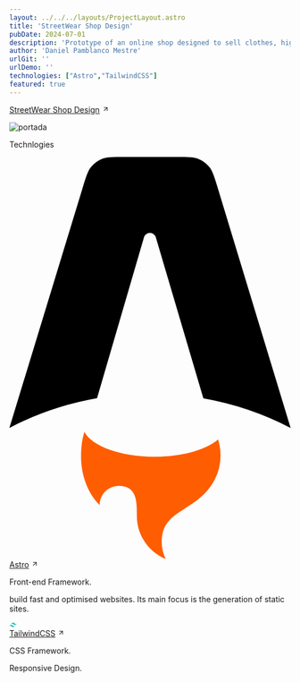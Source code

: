 ```yaml
---
layout: ../../../layouts/ProjectLayout.astro
title: 'StreetWear Shop Design'
pubDate: 2024-07-01
description: 'Prototype of an online shop designed to sell clothes, highlighting an attractive visual experience.'
author: 'Daniel Pamblanco Mestre'
urlGit: ''
urlDemo: ''
technologies: ["Astro","TailwindCSS"]
featured: true
---
```

 <div class="grid items-center py-4 space-y-20">
  <div class="flex flex-col space-y-5">
  <div class="group flex space-x-1 items-center">
    <a href="https://aquamarine-dragon-c33fa2.netlify.app/" class="text-xl text-neutral-700 dark:text-neutral-200 decoration-solid underline-offset-[5px] hover:underline" target="_blank">StreetWear Shop Design</a>
    <svg
                width="13"
                height="13"
                stroke="currentColor"
                stroke-width="2"
                class="lucide-icon lucide lucide-arrow-up-right opacity-50 duration-200 group-hover:translate-x-[1.5px] group-hover:opacity-100 font-semibold stroke-neutral-700 dark:stroke-neutral-100"
                xmlns="http://www.w3.org/2000/svg"
                viewBox="0 0 24 24"
                fill="none"
                stroke-linecap="round"
                stroke-linejoin="round"
                ><path d="M7 7h10v10"></path><path d="M7 17 17 7"></path></svg>
    </div>
    <p class="text-sm text-neutral-600 dark:text-neutral-300"></p>
     <div class="flex justify-center">
     <img class="w-[300px] sm:w-[400px] lg:w-[500px] rounded hover:transition duration-75 hover:scale-105" src="/shopweb.PNG"alt="portada"/>
    </div>
    <p class="text-lg text-neutral-700 dark:text-neutral-200">Technlogies</p>
    <div class="grid grid-cols-1 sm:grid-cols-2 gap-10">
    <!-- Tecnología 1 -->
      <div class="flex flex-col p-5 space-y-2 ring-1 ring-gray-300 dark:ring-neutral-700 rounded-lg hover:shadow-md transition-shadow duration-500  dark:hover:shadow-neutral-300 hover:shadow-neutral-400">
        <div class="flex flex-wrap gap-2 items-center">
         <svg viewBox="0 0 256 366" xmlns="http://www.w3.org/2000/svg" class="size-9 fill-black dark:fill-neutral-200" preserveAspectRatio="xMidYMid"><path d="M182.022 9.147c2.982 3.702 4.502 8.697 7.543 18.687L256 246.074a276.467 276.467 0 0 0-79.426-26.891L133.318 73.008a5.63 5.63 0 0 0-10.802.017L79.784 219.11A276.453 276.453 0 0 0 0 246.04L66.76 27.783c3.051-9.972 4.577-14.959 7.559-18.654a24.541 24.541 0 0 1 9.946-7.358C88.67 0 93.885 0 104.314 0h47.683c10.443 0 15.664 0 20.074 1.774a24.545 24.545 0 0 1 9.95 7.373Z"/><path fill="#FF5D01" d="M189.972 256.46c-10.952 9.364-32.812 15.751-57.992 15.751-30.904 0-56.807-9.621-63.68-22.56-2.458 7.415-3.009 15.903-3.009 21.324 0 0-1.619 26.623 16.898 45.14 0-9.615 7.795-17.41 17.41-17.41 16.48 0 16.46 14.378 16.446 26.043l-.001 1.041c0 17.705 10.82 32.883 26.21 39.28a35.685 35.685 0 0 1-3.588-15.647c0-16.886 9.913-23.173 21.435-30.48 9.167-5.814 19.353-12.274 26.372-25.232a47.588 47.588 0 0 0 5.742-22.735c0-5.06-.786-9.938-2.243-14.516Z"/></svg>
          <div class="flex flex-col">
            <div class="group flex space-x-1 items-center">
              <a class="text-neutral-700 dark:text-neutral-200 " href="https://astro.build/" target="_blank">Astro</a>
              <svg
                width="13"
                height="13"
                stroke="currentColor"
                stroke-width="2"
                class="lucide-icon lucide lucide-arrow-up-right opacity-50 duration-200 group-hover:translate-x-[1.5px] group-hover:opacity-100 font-semibold stroke-neutral-700 dark:stroke-neutral-100"
                xmlns="http://www.w3.org/2000/svg"
                viewBox="0 0 24 24"
                fill="none"
                stroke-linecap="round"
                stroke-linejoin="round"
                ><path d="M7 7h10v10"></path><path d="M7 17 17 7"></path></svg>
            </div>
            <p class="text-sm text-neutral-500 dark:text-neutral-300">Front-end Framework.</p>
          </div>
        </div>
        <p class="text-sm p-1 rounded text-neutral-700 dark:text-neutral-200">build fast and optimised websites. Its main focus is the generation of static sites.</p>
      </div>
      <div class="flex flex-col p-5 space-y-2 ring-1 ring-gray-300 dark:ring-neutral-700 rounded-lg hover:shadow-md transition-shadow duration-500  dark:hover:shadow-neutral-300 hover:shadow-neutral-400">
        <div class="flex flex-wrap gap-2 items-center">
         <svg
  viewBox="0 0 256 154"
  width="13"
  height="13"
  class="size-9"
  xmlns="http://www.w3.org/2000/svg"
  preserveAspectRatio="xMidYMid"
  ><defs
    ><linearGradient x1="-2.778%" y1="32%" x2="100%" y2="67.556%" id="gradient"> <stop stop-color="#2298BD" offset="0%"></stop><stop stop-color="#0ED7B5" offset="100%"></stop></linearGradient></defs><path
    d="M128 0C93.867 0 72.533 17.067 64 51.2 76.8 34.133 91.733 27.733 108.8 32c9.737 2.434 16.697 9.499 24.401 17.318C145.751 62.057 160.275 76.8 192 76.8c34.133 0 55.467-17.067 64-51.2-12.8 17.067-27.733 23.467-44.8 19.2-9.737-2.434-16.697-9.499-24.401-17.318C174.249 14.743 159.725 0 128 0ZM64 76.8C29.867 76.8 8.533 93.867 0 128c12.8-17.067 27.733-23.467 44.8-19.2 9.737 2.434 16.697 9.499 24.401 17.318C81.751 138.857 96.275 153.6 128 153.6c34.133 0 55.467-17.067 64-51.2-12.8 17.067-27.733 23.467-44.8 19.2-9.737-2.434-16.697-9.499-24.401-17.318C110.249 91.543 95.725 76.8 64 76.8Z"
    fill="url(#gradient)"></path></svg>
    <div class="flex flex-col">
            <div class="group flex space-x-1 items-center">
              <a class="text-neutral-700 dark:text-neutral-200 " href="https://tailwindcss.com/" target="_blank">TailwindCSS</a>
              <svg
                width="13"
                height="13"
                stroke="currentColor"
                stroke-width="2"
                class="lucide-icon lucide lucide-arrow-up-right opacity-50 duration-200 group-hover:translate-x-[1.5px] group-hover:opacity-100 font-semibold stroke-neutral-700 dark:stroke-neutral-100"
                xmlns="http://www.w3.org/2000/svg"
                viewBox="0 0 24 24"
                fill="none"
                stroke-linecap="round"
                stroke-linejoin="round"
                ><path d="M7 7h10v10"></path><path d="M7 17 17 7"></path></svg>
            </div>
            <p class="text-sm text-neutral-500 dark:text-neutral-300">CSS Framework.</p>
          </div>
        </div>
        <p class="text-sm p-1 rounded text-neutral-700 dark:text-neutral-200">Responsive Design.</p>
    </div>
    </div>